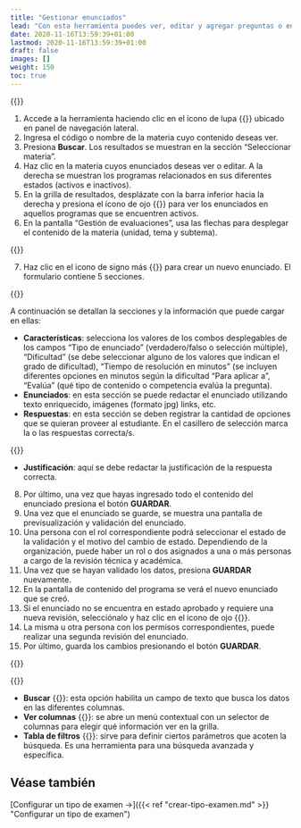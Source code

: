 ```yaml
---
title: "Gestionar enunciados"
lead: "Con esta herramienta puedes ver, editar y agregar preguntas o enunciados vinculados al contenido de una materia. Además, podrás aprender a realizar la validación y aprobación de los enunciados según el rol de las personas que estén a cargo de estas acciones."
date: 2020-11-16T13:59:39+01:00
lastmod: 2020-11-16T13:59:39+01:00
draft: false
images: []
weight: 150
toc: true
---
```


{{<warning text="La herramienta de gestión de exámenes no permite agregar ni editar información a nivel de programas o contenidos. Estos datos y algunos enunciados relacionados se importan desde otro software o base de datos de la organización educativa. Desde aquí sólo se puede realizar la edición, creación y aprobación de preguntas o enunciados.">}}
</b>

1. Accede a la herramienta haciendo clic en el ícono de lupa {{<inline-icon image="search.png" alt="search icon">}} ubicado en panel de navegación lateral. 
1. Ingresa el código o nombre de la materia cuyo contenido deseas ver.
1. Presiona **Buscar**. Los resultados se muestran en la sección “Seleccionar materia”.
1. Haz clic en la materia cuyos enunciados deseas ver o editar. A la derecha se muestran los programas relacionados en sus diferentes estados (activos e inactivos).
1. En la grilla de resultados, desplázate con la barra inferior hacia la derecha y presiona el ícono de ojo {{<inline-icon image="eye.png" alt="eye icon">}} para ver los enunciados en aquellos programas que se encuentren activos.
1. En la pantalla “Gestión de evaluaciones”, usa las flechas para desplegar el contenido de la materia (unidad, tema y subtema).

{{<note text="Solo podrán realizar las acciones de editar y crear nuevos enunciados (preguntas) quienes tengan el perfil requerido para tales acciones.">}}
</b>

7. Haz clic en el icono de signo más {{<inline-icon image="plus.png" alt="plus icon">}} para crear un nuevo enunciado. El formulario contiene 5 secciones.

{{<tip text="Al presionar el icono de lápiz puedes editar la misma información para aquellos enunciados que se hayan guardado anteriormente. Recuerda que si editas un enunciado que ya se encuentra incluído en un examen generado, deberás hacerlo con anticipación.Cuando esto suceda, el sistema te alertará de esta situación.">}}
</b>

A continuación se detallan la secciones y la información que puede cargar en ellas:
- **Características**: selecciona los valores de los combos desplegables de los campos “Tipo de enunciado” (verdadero/falso o selección múltiple), “Dificultad” (se debe seleccionar alguno de los valores que indican el grado de dificultad), “Tiempo de resolución en minutos” (se incluyen diferentes opciones en minutos según la dificultad “Para aplicar a”, “Evalúa” (qué tipo de contenido o competencia evalúa la pregunta).
- **Enunciados**: en esta sección se puede redactar el enunciado utilizando texto enriquecido, imágenes (formato jpg) links, etc.
- **Respuestas**: en esta sección se deben registrar la cantidad de opciones que se quieran proveer al estudiante. En el casillero de selección marca la o las respuestas correcta/s. 

{{<tip text="Usa el botón 'Agregar opción' y el ícono correspondiente para eliminar la/s acción/es que estén de más. Las respuestas al igual que los enunciados cuentan con la opción de crear texto enriquecido, cargar imágenes, etc.">}}
</b>

- **Justificación**: aquí se debe redactar la justificación de la respuesta correcta.
8. Por último, una vez que hayas ingresado todo el contenido del enunciado presiona el botón **GUARDAR**.
9. Una vez que el enunciado se guarde, se muestra una pantalla de previsualización y validación del enunciado.
10. Una persona con el rol correspondiente podrá seleccionar el estado de la validación y el motivo del cambio de estado. Dependiendo de la organización, puede haber un rol o dos asignados a una o más personas a cargo de la revisión técnica y académica. 
11. Una vez que se hayan validado los datos, presiona **GUARDAR** nuevamente.
12. En la pantalla de contenido del programa se verá el nuevo enunciado que se creó. 
13. Si el enunciado no se encuentra en estado aprobado y requiere una nueva revisión, selecciónalo y haz clic en el icono de ojo {{<inline-icon image="eye.png" alt="eye icon">}}.
14. La misma u otra persona con los permisos correspondientes, puede realizar una segunda revisión del enunciado. 
15. Por último, guarda los cambios presionando el botón **GUARDAR**.

{{<note text="Recuerda que únicamente se encuentran disponibles para incluir en la configuración de tipos de exámenes aquellos enunciados cuyo estado es 'Aprobado'.">}}
</br>

{{<tip text="En la grilla con los enunciados relacionados con cada programa también puedes realizar las siguientes acciones mediante los siguientes iconos.">}}
</br>

- **Buscar** {{<inline-icon image="search.png" alt="search icon">}}: esta opción habilita un campo de texto que busca los datos en las diferentes columnas.
- **Ver columnas** {{<inline-icon image="see columns.png" alt="see columns icon">}}: se abre un menú contextual con un selector de columnas para elegir qué información ver en la grilla.
- **Tabla de filtros** {{<inline-icon image="filter list.png" alt="filter list icon">}}: sirve para definir ciertos parámetros que acoten la búsqueda. Es una herramienta para una búsqueda avanzada y específica. 

## Véase también

[Configurar un tipo de examen →]({{< ref "crear-tipo-examen.md" >}} "Configurar un tipo de examen")
